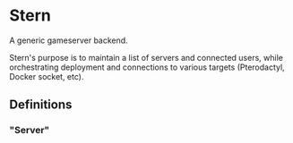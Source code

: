 # Stern

A generic gameserver backend.

Stern's purpose is to maintain a list of servers and connected users, while orchestrating deployment and connections to various targets (Pterodactyl, Docker socket, etc).

## Definitions

### "Server"